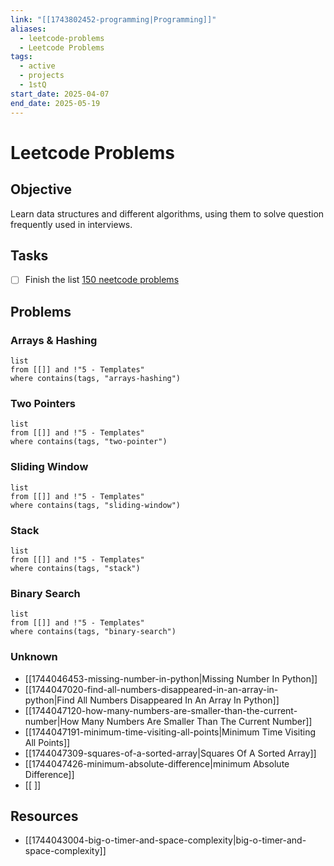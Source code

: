 ```yaml
---
link: "[[1743802452-programming|Programming]]"
aliases:
  - leetcode-problems
  - Leetcode Problems
tags:
  - active
  - projects
  - 1stQ
start_date: 2025-04-07
end_date: 2025-05-19
---
```

# Leetcode Problems
## Objective
Learn data structures and different algorithms, using them to solve question frequently used in interviews.
## Tasks
- [ ] Finish the list [150 neetcode problems](https://neetcode.io/practice)
## Problems
### Arrays & Hashing

```dataview
list
from [[]] and !"5 - Templates"
where contains(tags, "arrays-hashing")
```
### Two Pointers

```dataview
list
from [[]] and !"5 - Templates"
where contains(tags, "two-pointer")
```
### Sliding Window

```dataview
list
from [[]] and !"5 - Templates"
where contains(tags, "sliding-window")
```
### Stack

```dataview
list
from [[]] and !"5 - Templates"
where contains(tags, "stack")
```
### Binary Search

```dataview
list
from [[]] and !"5 - Templates"
where contains(tags, "binary-search")
```
### Unknown
- [[1744046453-missing-number-in-python|Missing Number In Python]]
- [[1744047020-find-all-numbers-disappeared-in-an-array-in-python|Find All Numbers Disappeared In An Array In Python]]
- [[1744047120-how-many-numbers-are-smaller-than-the-current-number|How Many Numbers Are Smaller Than The Current Number]]
- [[1744047191-minimum-time-visiting-all-points|Minimum Time Visiting All Points]]
- [[1744047309-squares-of-a-sorted-array|Squares Of A Sorted Array]]
- [[1744047426-minimum-absolute-difference|minimum Absolute Difference]]
- [[ ]]

## Resources
- [[1744043004-big-o-timer-and-space-complexity|big-o-timer-and-space-complexity]]

